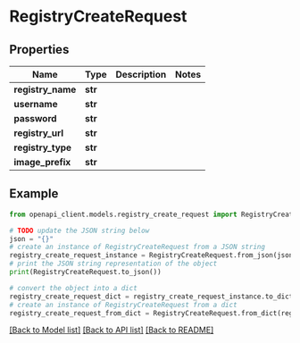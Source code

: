 # RegistryCreateRequest


## Properties

Name | Type | Description | Notes
------------ | ------------- | ------------- | -------------
**registry_name** | **str** |  | 
**username** | **str** |  | 
**password** | **str** |  | 
**registry_url** | **str** |  | 
**registry_type** | **str** |  | 
**image_prefix** | **str** |  | 

## Example

```python
from openapi_client.models.registry_create_request import RegistryCreateRequest

# TODO update the JSON string below
json = "{}"
# create an instance of RegistryCreateRequest from a JSON string
registry_create_request_instance = RegistryCreateRequest.from_json(json)
# print the JSON string representation of the object
print(RegistryCreateRequest.to_json())

# convert the object into a dict
registry_create_request_dict = registry_create_request_instance.to_dict()
# create an instance of RegistryCreateRequest from a dict
registry_create_request_from_dict = RegistryCreateRequest.from_dict(registry_create_request_dict)
```
[[Back to Model list]](../README.md#documentation-for-models) [[Back to API list]](../README.md#documentation-for-api-endpoints) [[Back to README]](../README.md)


